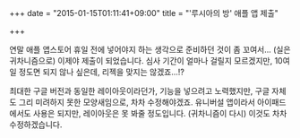 +++
date = "2015-01-15T01:11:41+09:00"
title = "'루시아의 방' 애플 앱 제출"

+++

연말 애플 앱스토어 휴일 전에 넣어야지 하는 생각으로 준비하던 것이 좀 꼬여서... (실은 귀차니즘으로) 이제야 제출이 되었습니다. 심사 기간이 얼마나 걸릴지 모르겠지만, 10여 일 정도면 되지 않나 싶은데, 리젝을 맞지는 않겠죠...!?

최대한 구글 버전과 동일한 레이아웃이라던가, 기능을 넣으려고 노력했지만, 구글 자체도 그리 미려하지 못한 모양새임으로, 차차 수정해야겠죠. 유니버설 앱이라서 아이패드에서도 사용은 되지만, 레이아웃은 못 봐줄 정도입니다. (귀차니즘이 다시) 이것도 차차 수정하겠습니다.
